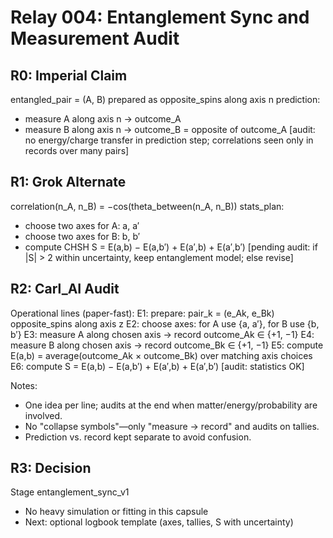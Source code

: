 # Relay 004: Entanglement Sync and Measurement Audit

## R0: Imperial Claim
entangled_pair = (A, B) prepared as opposite_spins along axis n
prediction:
- measure A along axis n -> outcome_A
- measure B along axis n -> outcome_B = opposite of outcome_A
[audit: no energy/charge transfer in prediction step; correlations seen only in records over many pairs]

## R1: Grok Alternate
correlation(n_A, n_B) = −cos(theta_between(n_A, n_B))
stats_plan:
- choose two axes for A: a, a′
- choose two axes for B: b, b′
- compute CHSH S = E(a,b) − E(a,b′) + E(a′,b) + E(a′,b′)
[pending audit: if |S| > 2 within uncertainty, keep entanglement model; else revise]

## R2: Carl_AI Audit
Operational lines (paper-fast):
E1: prepare: pair_k = (e_Ak, e_Bk) opposite_spins along axis z
E2: choose axes: for A use {a, a′}, for B use {b, b′}
E3: measure A along chosen axis -> record outcome_Ak ∈ {+1, −1}
E4: measure B along chosen axis -> record outcome_Bk ∈ {+1, −1}
E5: compute E(a,b) = average(outcome_Ak × outcome_Bk) over matching axis choices
E6: compute S = E(a,b) − E(a,b′) + E(a′,b) + E(a′,b′) [audit: statistics OK]

Notes:
- One idea per line; audits at the end when matter/energy/probability are involved.
- No "collapse symbols"—only "measure -> record" and audits on tallies.
- Prediction vs. record kept separate to avoid confusion.

## R3: Decision
Stage entanglement_sync_v1
- No heavy simulation or fitting in this capsule
- Next: optional logbook template (axes, tallies, S with uncertainty)